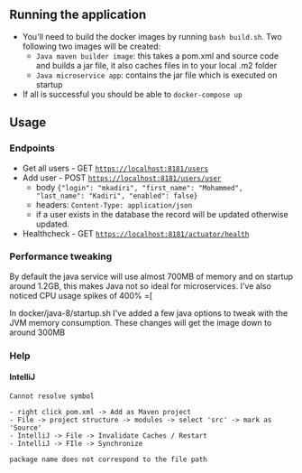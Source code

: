 ## Running the application

- You'll need to build the docker images by running `bash build.sh`. Two following two images will be created:
    - `Java maven builder image`: this takes a pom.xml and source code and builds a jar file, it also caches files in to your local .m2 folder
    - `Java microservice app`: contains the jar file which is executed on startup
- If all is successful you should be able to `docker-compose up`


## Usage

### Endpoints

- Get all users - GET [`https://localhost:8181/users`](https://localhost.datix:8181/users)
- Add user - POST [`https://localhost:8181/users/user`](https://localhost.datix:8181/users/user)
    - body `{"login": "mkadiri", "first_name": "Mohammed", "last_name": "Kadiri", "enabled": false}`
    - headers: `Content-Type: application/json`
    - if a user exists in the database the record will be updated otherwise updated.
- Healthcheck - GET [`https://localhost:8181/actuator/health`](https://localhost.datix:8181/actuator/health)


### Performance tweaking

By default the java service will use almost 700MB of memory and on startup around 1.2GB, this makes Java not so ideal for microservices.
I've also noticed CPU usage spikes of 400% =[

In docker/java-8/startup.sh I've added a few java options to tweak with the JVM memory consumption. These changes will get the image down to around 300MB


### Help

#### IntelliJ 

`Cannot resolve symbol`

    - right click pom.xml -> Add as Maven project
    - File -> project structure -> modules -> select 'src' -> mark as 'Source'
    - IntelliJ -> File -> Invalidate Caches / Restart
    - IntelliJ -> FIle -> Synchronize
    
`package name does not correspond to the file path`
